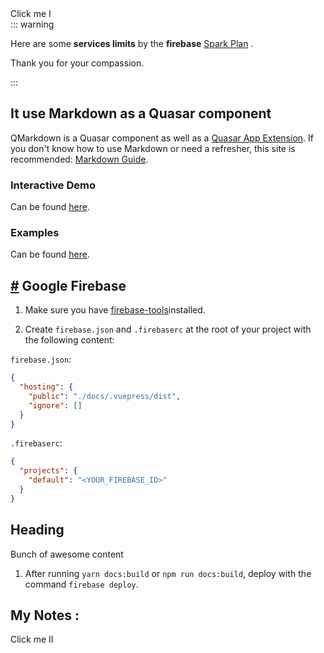 <div class="q-pa-xl" vue-cmp-wrapper>
 <vue-cmp import="src/components/notes"><notes/></vue-cmp>
</div>  
<div class="row flex-center" vue-cmp-wrapper>
<vue-cmp>
   <q-btn round size="sm" color="accent" class="q-pa-md" @click="clg" >
            Click me I
   </q-btn>
</vue-cmp>
</div>
::: warning

Here are some **services limits** by the **firebase** [Spark Plan](https://firebase.google.com/pricing?authuser=0) .

Thank you for your compassion.

:::
## It use Markdown as a Quasar component

 QMarkdown is a Quasar component as well as a [Quasar App Extension](https://v1.quasar.dev/app-extensions/introduction).
 If you don't know how to use Markdown or need a refresher,
 this site is recommended: [Markdown Guide](https://www.markdownguide.org/).
 
 ### Interactive Demo
Can be found [here](https://quasarframework.github.io/quasar-ui-qmarkdown/demo).

 ### Examples
Can be found [here](https://quasarframework.github.io/quasar-ui-qmarkdown/examples).


## [#](https://console.firebase.google.com) Google Firebase


1.  Make sure you have [firebase-tools](https://www.npmjs.com/package/firebase-tools)installed.

2.  Create `firebase.json` and `.firebaserc` at the root of your project with the following content:

`firebase.json`:

```json
{
  "hosting": {
    "public": "./docs/.vuepress/dist",
    "ignore": []
  }
}
```

`.firebaserc`:

```json
{
  "projects": {
    "default": "<YOUR_FIREBASE_ID>"
  }
}
```
<section>
  <h1>Heading</h1>
  <p>Bunch of awesome content</p>
</section>

1.  After running `yarn docs:build` or `npm run docs:build`, deploy with the command `firebase deploy`.

## My Notes :


<vue-cmp>
   <q-btn round size="sm" color="accent" @click="clg">
            Click me II
   </q-btn>
</vue-cmp>

